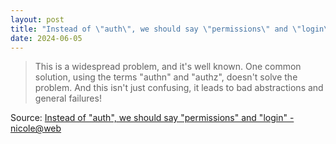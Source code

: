 ```yaml
---
layout: post
title: "Instead of \"auth\", we should say \"permissions\" and \"login\""
date: 2024-06-05
---
```


> This is a widespread problem, and it's well known. One common solution,
using the terms "authn" and "authz", doesn't solve the problem. And this
isn't just confusing, it leads to bad abstractions and general failures!

Source: [Instead of "auth", we should say "permissions" and "login" -
nicole@web](https://ntietz.com/blog/lets-say-instead-of-auth/)

